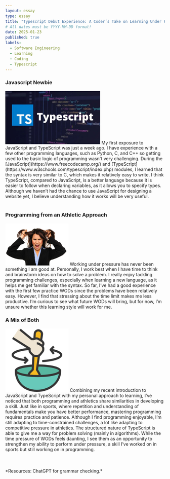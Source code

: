 ```yaml
---
layout: essay
type: essay
title: "Typescript Debut Experience: A Coder’s Take on Learning Under Pressure"
# All dates must be YYYY-MM-DD format!
date: 2025-01-23
published: true
labels:
  - Software Engineering
  - Learning
  - Coding
  - Typescript
---
```


<h3>Javascript Newbie</h3>   
<img width="300px" class="rounded float-start pe-4" src="../img/essayTypescript/typescript.jpg">  
My first exposure to JavaScript and TypeScript was just a week ago. I have experience with a few other programming languages, such as Python, C, and C++ so getting used to the basic logic of programming wasn't very challenging. During the [JavaScript](https://www.freecodecamp.org/) and [TypeScript](https://www.w3schools.com/typescript/index.php) modules, I learned that the syntax is very similar to C, which makes it relatively easy to write. I think TypeScript, compared to JavaScript, is a better language because it is easier to follow when declaring variables, as it allows you to specify types. Although we haven’t had the chance to use JavaScript for designing a website yet, I believe understanding how it works will be very useful.<br>

<br>
<h3>Programming from an Athletic Approach</h3>   
<img width="200px" class="rounded float-start pe-4" src="../img/essayTypescript/stressLady.png">
Working under pressure has never been something I am good at. Personally, I work best when I have time to think and brainstorm ideas on how to solve a problem. I really enjoy tackling programming challenges, especially when learning a new language, as it helps me get familiar with the syntax. So far, I’ve had a good experience with the first few practice WODs since the problems have been relatively easy. However, I find that stressing about the time limit makes me less productive. I’m curious to see what future WODs will bring, but for now, I’m unsure whether this learning style will work for me.   

<br>
<h3>A Mix of Both</h3>  
<img width="200px" class="rounded float-start pe-4" src="../img/essayTypescript/mixIcon.png">
Combining my recent introduction to JavaScript and TypeScript with my personal approach to learning, I’ve noticed that both programming and athletics share similarities in developing a skill. Just like in sports, where repetition and understanding of fundamentals make you have better performance, mastering programming requires practice and patience. Although I find programming enjoyable, I’m still adapting to time-constrained challenges, a lot like adapting to competitive pressure in athletics. The structured nature of TypeScript is able to give me a way for problem solving (mainly in algorithms). While the time pressure of WODs feels daunting, I see them as an opportunity to strengthen my ability to perform under pressure, a skill I’ve worked on in sports but still working on in programming.
<br>
<br>
<br>
<br>
*Resources: ChatGPT for grammar checking.*
